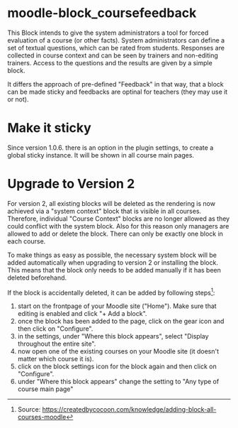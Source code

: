 moodle-block_coursefeedback
===========================

This Block intends to give the system administrators a tool for forced evaluation of a course (or other facts).
System administrators can define a set of textual questions, which can be rated from students.
Responses are collected in course context and can be seen by trainers and non-editing trainers.
Access to the questions and the results are given by a simple block.

It differs the approach of pre-defined "Feedback" in that way, that a block can be made sticky and feedbacks are optinal for teachers (they may use it or not).

Make it sticky
==============

Since version 1.0.6. there is an option in the plugin settings, to create a global sticky instance.
It will be shown in all course main pages.

Upgrade to Version 2
==============
For version 2, all existing blocks will be deleted as the rendering is now achieved via a "system context" block that is visible in all courses.
Therefore, individual "Course Context" blocks are no longer allowed as they could conflict with the system block.
Also for this reason only managers are allowed to add or delete the block. There can only be exactly one block in each course.

To make things as easy as possible, the necessary system block will be added automatically when upgrading to version 2 or installing the block.
This means that the block only needs to be added manually if it has been deleted beforehand.

If the block is accidentally deleted, it can be added by following steps[^1]:
  1. start on the frontpage of your Moodle site ("Home"). Make sure that editing is enabled and click "+ Add a block".
  1. once the block has been added to the page, click on the gear icon and then click on "Configure".
  1. in the settings, under "Where this block appears", select "Display throughout the entire site".
  1. now open one of the existing courses on your Moodle site (it doesn't matter which course it is).
  1. click on the block settings icon for the block again and then click on "Configure".
  1. under "Where this block appears" change the setting to "Any type of course main page"

[^1]: Source: https://createdbycocoon.com/knowledge/adding-block-all-courses-moodle
